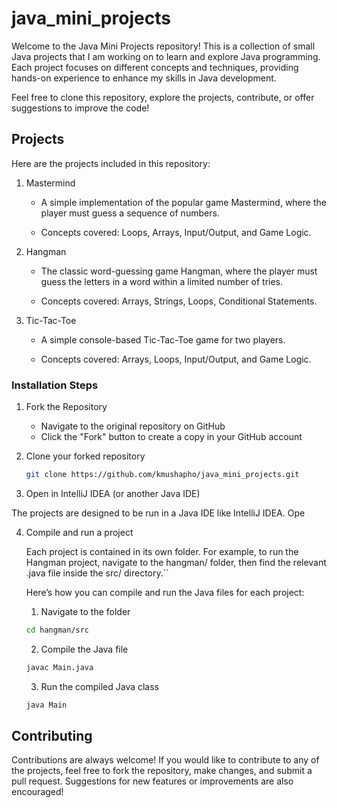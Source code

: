 # java_mini_projects

Welcome to the Java Mini Projects repository! This is a collection of small Java projects that I am working on to learn and explore Java programming. Each project focuses on different concepts and techniques, providing hands-on experience to enhance my skills in Java development.

Feel free to clone this repository, explore the projects, contribute, or offer suggestions to improve the code!

## Projects

Here are the projects included in this repository:

1. Mastermind

    - A simple implementation of the popular game Mastermind, where the player must guess a sequence of numbers.

    - Concepts covered: Loops, Arrays, Input/Output, and Game Logic.

2. Hangman

    - The classic word-guessing game Hangman, where the player must guess the letters in a word within a limited number of tries.

    - Concepts covered: Arrays, Strings, Loops, Conditional Statements.

3. Tic-Tac-Toe

    - A simple console-based Tic-Tac-Toe game for two players.

    - Concepts covered: Arrays, Loops, Input/Output, and Game Logic.

### Installation Steps

1. Fork the Repository

   - Navigate to the original repository on GitHub
   - Click the "Fork" button to create a copy in your GitHub account

2. Clone your forked repository

   ```bash
   git clone https://github.com/kmushapho/java_mini_projects.git
    ```

3.  Open in IntelliJ IDEA (or another Java IDE)

The projects are designed to be run in a Java IDE like IntelliJ IDEA. Ope

4. Compile and run a project

    Each project is contained in its own folder. For example, to run the Hangman project, navigate to the hangman/ folder, then find the relevant .java file inside the src/ directory.``

    Here’s how you can compile and run the Java files for each project:

    1. Navigate to the folder

    ```bash
    cd hangman/src
    ```

    2. Compile the Java file

    ```bash
    javac Main.java
    ```

    3. Run the compiled Java class
    
    ```bash
    java Main
    ```

## Contributing

Contributions are always welcome! If you would like to contribute to any of the projects, feel free to fork the repository, make changes, and submit a pull request. Suggestions for new features or improvements are also encouraged!
